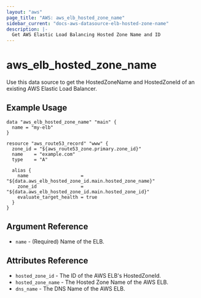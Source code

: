 ```yaml
---
layout: "aws"
page_title: "AWS: aws_elb_hosted_zone_name"
sidebar_current: "docs-aws-datasource-elb-hosted-zone-name"
description: |-
  Get AWS Elastic Load Balancing Hosted Zone Name and ID
---
```


# aws\_elb\_hosted\_zone\_name

Use this data source to get the HostedZoneName and HostedZoneId of an existing AWS Elastic Load Balancer.

## Example Usage

```hcl
data "aws_elb_hosted_zone_name" "main" {
  name = "my-elb"
}

resource "aws_route53_record" "www" {
  zone_id = "${aws_route53_zone.primary.zone_id}"
  name    = "example.com"
  type    = "A"

  alias {
    name                   = "${data.aws_elb_hosted_zone_id.main.hosted_zone_name}"
    zone_id                = "${data.aws_elb_hosted_zone_id.main.hosted_zone_id}"
    evaluate_target_health = true
  }
}
```

## Argument Reference

* `name` - (Required) Name of the ELB.

## Attributes Reference

* `hosted_zone_id` - The ID of the AWS ELB's HostedZoneId.
* `hosted_zone_name` - The Hosted Zone Name of the AWS ELB.
* `dns_name` - The DNS Name of the AWS ELB.
